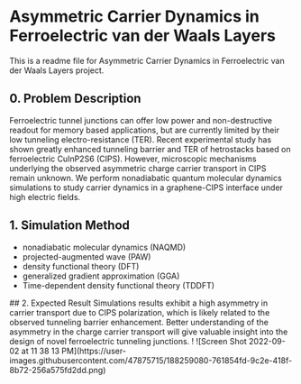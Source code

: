 # Asymmetric Carrier Dynamics in Ferroelectric van der Waals Layers
This is a readme file for Asymmetric Carrier Dynamics in Ferroelectric van der Waals Layers project.
## 0. Problem Description
Ferroelectric tunnel junctions can offer low power and non-destructive readout for memory based applications, but are currently limited by their low tunneling electro-resistance (TER). Recent experimental study has shown greatly enhanced tunneling barrier and TER of hetrostacks based on ferroelectric CuInP2S6 (CIPS). However, microscopic mechanisms underlying the observed asymmetric charge carrier transport in CIPS remain unknown. We perform nonadiabatic quantum molecular dynamics simulations to study carrier dynamics in a graphene-CIPS interface under high electric fields. 
## 1. Simulation Method
<ul> 
<li>nonadiabatic molecular dynamics (NAQMD) 
<li> projected-augmented wave (PAW)
<li> density functional theory (DFT)
<li> generalized gradient approximation (GGA)
<li>  Time-dependent density functional theory (TDDFT)
</ul>
## 2. Expected Result
Simulations results exhibit a high asymmetry in carrier transport due to CIPS polarization, which is likely related to the observed tunneling barrier enhancement. Better understanding of the asymmetry in the charge carrier transport will give valuable insight into the design of novel ferroelectric tunneling junctions.
! ![Screen Shot 2022-09-02 at 11 38 13 PM](https://user-images.githubusercontent.com/47875715/188259080-761854fd-9c2e-418f-8b72-256a575fd2dd.png)
